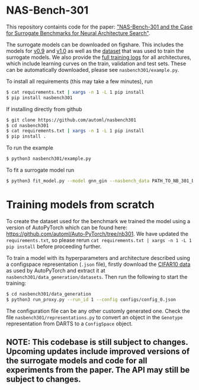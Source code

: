 # NAS-Bench-301

This repository containts code for the paper: ["NAS-Bench-301 and the Case for Surrogate Benchmarks for Neural Architecture Search"](https://arxiv.org/abs/2008.09777).

The surrogate models can be downloaded on figshare. This includes the models for [v0.9](https://figshare.com/articles/software/nasbench301_models_v0_9_zip/12962432) and [v1.0](https://figshare.com/articles/software/nasbench301_models_v1_0_zip/13061510) as well as the [dataset](https://figshare.com/articles/dataset/NAS-Bench-301_Dataset_v1_0/13246952) that was used to train the surrogate models. We also provide the [full training logs](https://figshare.com/articles/dataset/nasbench301_full_data/13286105) for all architectures, which include learning curves on the train, validation and test sets. These can
be automatically downloaded, please see `nasbench301/example.py`.

To install all requirements (this may take a few minutes), run

```sh
$ cat requirements.txt | xargs -n 1 -L 1 pip install
$ pip install nasbench301
```

If installing directly from github
```sh
$ git clone https://github.com/automl/nasbench301
$ cd nasbench301
$ cat requirements.txt | xargs -n 1 -L 1 pip install
$ pip install .
```

To run the example
```sh
$ python3 nasbench301/example.py
```

To fit a surrogate model run

```sh
$ python3 fit_model.py --model gnn_gin --nasbench_data PATH_TO_NB_301_DATA_ROOT --data_config_path configs/data_configs/nb_301.json  --log_dir LOG_DIR
```

# Training models from scratch

To create the dataset used for the benchmark we trained the model using a version of AutoPyTorch which can be found here: https://github.com/automl/Auto-PyTorch/tree/nb301. We have updated the `requirements.txt`, so please rerun `cat requirements.txt | xargs -n 1 -L 1 pip install` before proceeding further.

To train a model with its hyperparameters and architecture described using a configspace representation (`.json` file), firstly download the [CIFAR10 data](https://drive.google.com/file/d/1d5eusa5Pslje99MMEw_VRaYD6oqRNxdU/view?usp=sharing) as used by AutoPyTorch and extract it at `nasbench301/data_generation/datasets`. Then run the following to start the training:

```sh
$ cd nasbench301/data_generation
$ python3 run_proxy.py --run_id 1 --config configs/config_0.json
```

The configuration file can be any other customly generated one. Check the file `nasbench301/representations.py` to convert an object in the `Genotype` representation from DARTS to a `ConfigSpace` object.

## NOTE: This codebase is still subject to changes. Upcoming updates include improved versions of the surrogate models and code for all experiments from the paper. The API may still be subject to changes.
